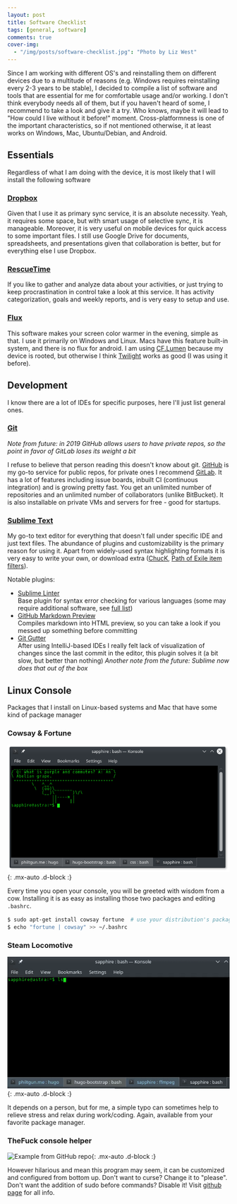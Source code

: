 ```yaml
---
layout: post
title: Software Checklist
tags: [general, software]
comments: true
cover-img: 
  - "/img/posts/software-checklist.jpg": "Photo by Liz West"
---
```


Since I am working with different OS's and reinstalling them on different devices due to a multitude of reasons (e.g. Windows requires reinstalling every 2-3 years to be stable), I decided to compile a list of software and tools that are essential for me for comfortable usage and/or working. I don't think everybody needs all of them, but if you haven't heard of some, I recommend to take a look and give it a try. Who knows, maybe it will lead to "How could I live without it before!" moment. Cross-platformness is one of the important characteristics, so if not mentioned otherwise, it at least works on Windows, Mac, Ubuntu/Debian, and Android.

## Essentials

Regardless of what I am doing with the device, it is most likely that I will install the following software

### [Dropbox](http://dropbox.com/)

Given that I use it as primary sync service, it is an absolute necessity. Yeah, it requires some space, but with smart usage of selective sync, it is manageable. Moreover, it is very useful on mobile devices for quick access to some important files. I still use Google Drive for documents, spreadsheets, and presentations given that collaboration is better, but for everything else I use Dropbox.

### [RescueTime](http://rescuetime.com/)

If you like to gather and analyze data about your activities, or just trying to keep procrastination in control take a look at this service. It has activity categorization, goals and weekly reports, and is very easy to setup and use.

### [Flux](http://justgetflux.com/)

This software makes your screen color warmer in the evening, simple as that. I use it primarily on Windows and Linux. Macs have this feature built-in system, and there is no flux for android. I am using [CF.Lumen](https://play.google.com/store/apps/details?id=eu.chainfire.lumen) because my device is rooted, but otherwise I think [Twilight](https://play.google.com/store/apps/details?id=com.urbandroid.lux) works as good (I was using it before).

## Development

I know there are a lot of IDEs for specific purposes, here I'll just list general ones.

### [Git](https://git-scm.com/)

_Note from future: in 2019 GitHub allows users to have private repos, so the point in favor of GitLab loses its weight a bit_

I refuse to believe that person reading this doesn't know about git. [GitHub](http://github.com) is my go-to service for public repos, for private ones I recommend [GitLab](http://gitlab.com). It has a lot of features including issue boards, inbuilt CI (continuous integration) and is growing pretty fast. You get an unlimited number of repositories and an unlimited number of collaborators (unlike BitBucket). It is also installable on private VMs and servers for free - good for startups.

### [Sublime Text](http://sublimetext.com/)  

My go-to text editor for everything that doesn't fall under specific IDE and just text files. The abundance of plugins and customizability is the primary reason for using it. Apart from widely-used syntax highlighting formats it is very easy to write your own, or download extra ([ChucK](https://packagecontrol.io/packages/ChucK%20Syntax), [Path of Exile item filters](https://www.reddit.com/r/pathofexile/comments/3dllva/item_filter_syntax_highlighting_for/)).
  
Notable plugins:

* [Sublime Linter](http://www.sublimelinter.com/)  
  Base plugin for syntax error checking for various languages (some may require additional software, see [full list](https://github.com/SublimeLinter))
* [GitHub Markdown Preview](https://github.com/facelessuser/MarkdownPreview)  
  Compiles markdown into HTML preview, so you can take a look if you messed up something before committing
* [Git Gutter](https://github.com/jisaacks/GitGutter)  
  After using IntelliJ-based IDEs I really felt lack of visualization of changes since the last commit in the editor, this plugin solves it (a bit slow, but better than nothing) _Another note from the future: Sublime now does that out of the box_

## Linux Console

Packages that I install on Linux-based systems and Mac that have some kind of package manager

### Cowsay & Fortune

![Isn't it adorable?](/img/software/cowsay_fortune.png){: .mx-auto .d-block :}

Every time you open your console, you will be greeted with wisdom from a cow. Installing it is as easy as installing those two packages and editing `.bashrc`.

```bash
$ sudo apt-get install cowsay fortune  # use your distribution's package manager
$ echo "fortune | cowsay" >> ~/.bashrc
```

### Steam Locomotive
![What typo in ls can lead to](/img/software/sl.gif){: .mx-auto .d-block :}

It depends on a person, but for me, a simple typo can sometimes help to relieve stress and relax during work/coding. Again, available from your favorite package manager.

### TheFuck console helper
![Example from GitHub repo](https://raw.githubusercontent.com/nvbn/thefuck/master/example.gif){: .mx-auto .d-block :}

However hilarious and mean this program may seem, it can be customized and configured from bottom up. Don't want to curse? Change it to "please". Don't want the addition of sudo before commands? Disable it! Visit [github page](https://github.com/nvbn/thefuck) for all info.
